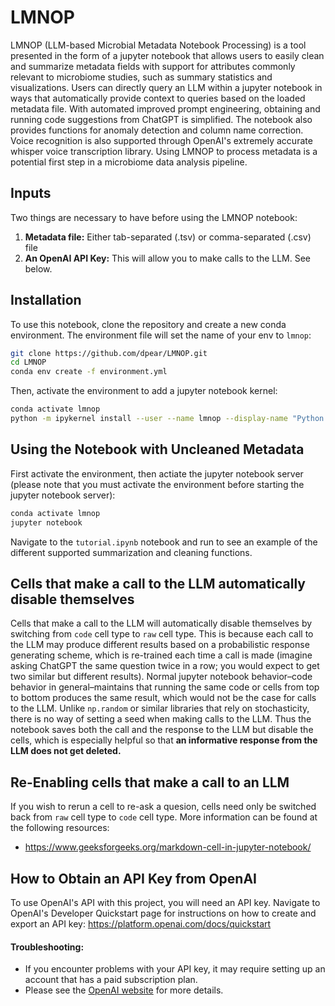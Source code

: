 # LMNOP

LMNOP (LLM-based Microbial Metadata Notebook Processing) is a tool presented in the form of a jupyter notebook that allows users to easily clean and summarize metadata fields with support for attributes commonly relevant to microbiome studies, such as summary statistics and visualizations. Users can directly query an LLM within a jupyter notebook in ways that automatically provide context to queries based on the loaded metadata file. With automated improved prompt engineering, obtaining and running code suggestions from ChatGPT is simplified. The notebook also provides functions for anomaly detection and column name correction. Voice recognition is also supported through OpenAI's extremely accurate whisper voice transcription library. Using LMNOP to process metadata is a potential first step in a microbiome data analysis pipeline.

## Inputs

Two things are necessary to have before using the LMNOP notebook:
1) **Metadata file:** Either tab-separated (.tsv) or comma-separated (.csv) file
2) **An OpenAI API Key:** This will allow you to make calls to the LLM. See below.
   
## Installation

To use this notebook, clone the repository and create a new conda environment.
The environment file will set the name of your env to `lmnop`:

```bash
git clone https://github.com/dpear/LMNOP.git
cd LMNOP
conda env create -f environment.yml
```

Then, activate the environment to add a jupyter notebook kernel:
```bash
conda activate lmnop
python -m ipykernel install --user --name lmnop --display-name "Python (lmnop jupyter kernel)"
```

## Using the Notebook with Uncleaned Metadata

First activate the environment, then actiate the jupyter notebook server (please note that you must activate the environment before starting the jupyter notebook server):
```bash
conda activate lmnop
jupyter notebook
```
Navigate to the `tutorial.ipynb` notebook and run to see an example of the different supported summarization and cleaning functions. 

## Cells that make a call to the LLM automatically disable themselves
Cells that make a call to the LLM will automatically disable themselves by switching from `code` cell type to `raw` cell type. This is because each call to the LLM may produce different results based on a probabilistic response generating scheme, which is re-trained each time a call is made (imagine asking ChatGPT the same question twice in a row; you would expect to get two similar but different results). Normal jupyter notebook behavior–code behavior in general–maintains that running the same code or cells from top to bottom produces the same result, which would not be the case for calls to the LLM. Unlike `np.random` or similar libraries that rely on stochasticity, there is no way of setting a seed when making calls to the LLM. Thus the notebook saves both the call and the response to the LLM but disable the cells, which is especially helpful so that **an informative response from the LLM does not get deleted.**

## Re-Enabling cells that make a call to an LLM
If you wish to rerun a cell to re-ask a quesion, cells need only be switched back from `raw` cell type to `code` cell type.  More information can be found at the following resources:
- https://www.geeksforgeeks.org/markdown-cell-in-jupyter-notebook/


## How to Obtain an API Key from OpenAI

To use OpenAI's API with this project, you will need an API key.
Navigate to OpenAI's Developer Quickstart page for instructions on how to create and export an API key:
https://platform.openai.com/docs/quickstart

#### Troubleshooting:
- If you encounter problems with your API key, it may require setting up an account that has a paid subscription plan. 
- Please see the [OpenAI website](https://platform.openai.com/) for more details.
